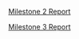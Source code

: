 [Milestone 2 Report](https://docs.google.com/document/d/1erIAson4CToLMOUG9K0hZIBmoNhLSMNM-LWqFB4KIjk/edit?tab=t.0)

[Milestone 3 Report](https://docs.google.com/document/d/1fhAx_tstV95mlrYc1fTdygY-DZ4lOAiVKHvbydjcfMY/edit?tab=t.0)

